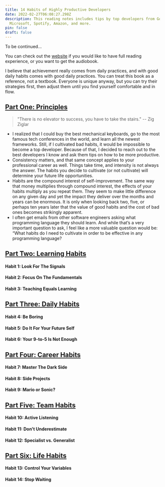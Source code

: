 ```yaml
---
title: 14 Habits of Highly Productive Developers
date: 2022-02-27T06:08:27.298Z
description: This reading notes includes tips by top developers from Google,
  Microsoft, Spotify, Amazon, and more.
pin: false
draft: false
---
```

To be continued...

You can check out the [website](https://14habits.com/) if you would like to have full reading experience, or you want to get the audiobook.

I believe that achievement really comes from daily practices, and with good daily habits comes with good daily practices. You can treat this book as a reference, not a textbook. Everyone is unique anyway, but you can try their strategies first, then adjust them until you find yourself comfortable and in flow.

<div id="principles"></div>

## <a href="#principles" name="fragment">Part One: Principles</a>

> "There is no elevator to success, you have to take the stairs." -- Zig Ziglar

- I realized that I could buy the best mechanical keyboards, go to the most famous tech conferences in the world, and learn all the newest frameworks. Still, if I cultivated bad habits, it would be impossible to become a top developer. Because of that, I decided to reach out to the best developers I know and ask them tips on how to be more productive.
- Consistency matters, and that same concept applies to your professional career as well. Things take time, and intensity is not always the answer. The habits you decide to cultivate (or not cultivate) will determine your future life opportunities.
- Habits are the compound interest of self-improvement. The same way that money multiplies through compound interest, the effects of your habits multiply as you repeat them. They seem to make little difference on any given day and yet the impact they deliver over the months and years can be enormous. It is only when looking back two, five, or perhaps ten years later that the value of good habits and the cost of bad ones becomes strikingly apparent.
- I often get emails from other software engineers asking what programming language they should learn. And while that’s a very important question to ask, I feel like a more valuable question would be: “What habits do I need to cultivate in order to be effective in any programming language?

<div id="learning-habits"></div>

## <a href="#learning-habits" name="fragment">Part Two: Learning Habits</a>

#### Habit 1: Look For The Signals

#### Habit 2: Focus On The Fundamentals

#### Habit 3: Teaching Equals Learning

<div id="daily-habits"></div>

## <a href="#daily-habits" name="fragment">Part Three: Daily Habits</a>

#### Habit 4: Be Boring

#### Habit 5: Do It For Your Future Self

#### Habit 6: Your 9-to-5 Is Not Enough

<div id="career-habits"></div>

## <a href="#career-habits" name="fragment">Part Four: Career Habits</a>

#### Habit 7: Master The Dark Side

#### Habit 8: Side Projects

#### Habit 9: Mario or Sonic?

<div id="team-habits"></div>

## <a href="#team-habits" name="fragment">Part Five: Team Habits</a>

#### Habit 10: Active Listening

#### Habit 11: Don't Underestimate

#### Habit 12: Specialist vs. Generalist

<div id="life-habits"></div>

## <a href="#life-habits" name="fragment">Part Six: Life Habits</a>

#### Habit 13: Control Your Variables

#### Habit 14: Stop Waiting
